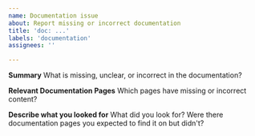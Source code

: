 ```yaml
---
name: Documentation issue
about: Report missing or incorrect documentation
title: 'doc: ...'
labels: 'documentation'
assignees: ''

---
```


**Summary**
What is missing, unclear, or incorrect in the documentation?

**Relevant Documentation Pages**
Which pages have missing or incorrect content?

**Describe what you looked for**
What did you look for? Were there documentation pages you expected to find it on but didn't?
